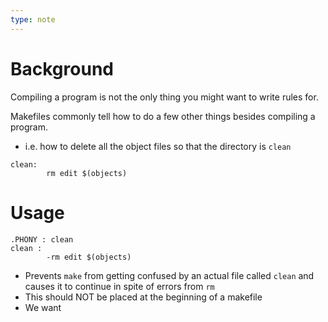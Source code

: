 ```yaml
---
type: note
---
```

# Background
Compiling a program is not the only thing you might want to write rules for. 

Makefiles commonly tell how to do a few other things besides compiling a program.
- i.e. how to delete all the object files so that the directory is `clean`

```
clean:
		rm edit $(objects)
```

# Usage

```
.PHONY : clean
clean :
        -rm edit $(objects)
```
- Prevents `make` from getting confused by an actual file called `clean` and causes it to continue in spite of errors from `rm`
- This should NOT be placed at the beginning of a makefile
- We want 